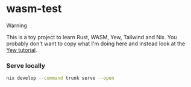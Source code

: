 # wasm-test

> [!WARNING]  
> This is a toy project to learn Rust, WASM, Yew, Tailwind and Nix.
> You probably don't want to copy what I'm doing here and instead look at the [Yew tutorial](https://yew.rs/docs/tutorial).

### Serve locally

```bash
nix develop --command trunk serve --open
``` 
